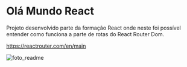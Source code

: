 # Olá Mundo React

Projeto desenvolvido parte da formação React onde neste foi possível 
entender como funciona a parte de rotas do React Router Dom.

https://reactrouter.com/en/main

![foto_readme](https://user-images.githubusercontent.com/75817559/212721316-b99839b6-96c3-4369-9e78-8abf8a3938b1.jpg)

